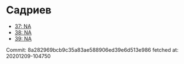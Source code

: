 # Садриев
- [37: NA](37.md)
- [38: NA](38.md)
- [39: NA](39.md)

Commit: 8a282969bcb9c35a83ae588906ed39e6d513e986
 fetched at: 20201209-104750
